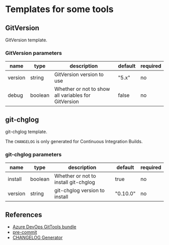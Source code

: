 # Templates for some tools

## GitVersion

GitVersion template.

### GitVersion parameters

| name | type | description | default | required |
| ---- | ---- | ----------- | ------- | -------- |
| version | string | GitVersion version to use | "5.x" | no |
| debug | boolean | Whether or not to show all variables for GitVersion | false | no |

## git-chglog

git-chglog template.

The `CHANGELOG` is only generated for Continuous Integration Builds.

### git-chglog parameters

| name | type | description | default | required |
| ---- | ---- | ----------- | ------- | -------- |
| install | boolean | Whether or not to install git-chglog | true | no |
| version | string | git-chglog version to install | "0.10.0" | no |

## References

* [Azure DevOps GitTools bundle](https://marketplace.visualstudio.com/items?itemName=gittools.gittools)
* [pre-commit](https://pre-commit.com/)
* [CHANGELOG Generator](https://github.com/git-chglog/git-chglog)
